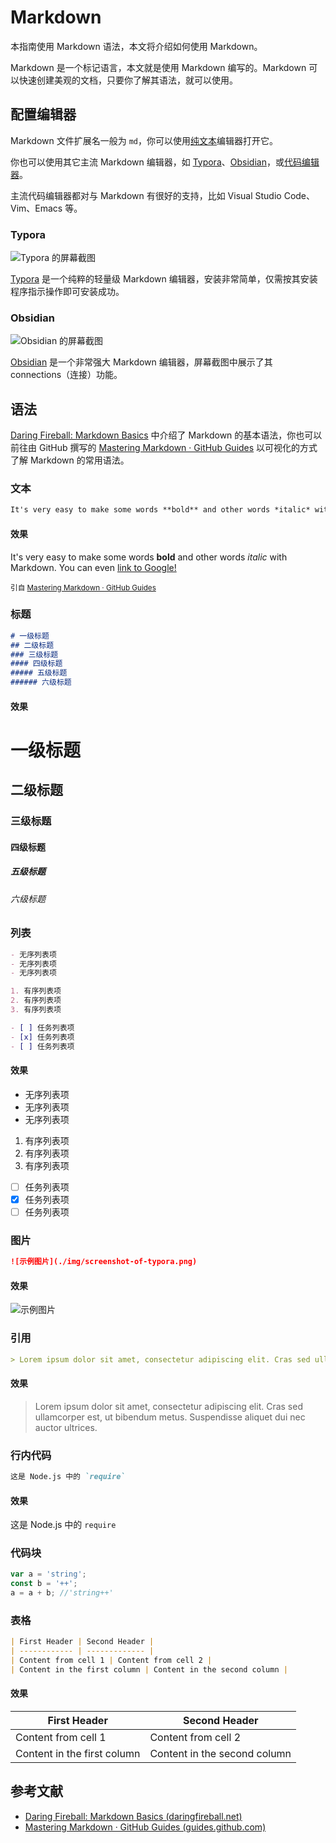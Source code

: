 # Markdown

本指南使用 Markdown 语法，本文将介绍如何使用 Markdown。

Markdown 是一个标记语言，本文就是使用 Markdown 编写的。Markdown 可以快速创建美观的文档，只要你了解其语法，就可以使用。

## 配置编辑器

Markdown 文件扩展名一般为 `md`，你可以使用[纯文本](./plain-text.md)编辑器打开它。

你也可以使用其它主流 Markdown 编辑器，如 [Typora](#Typora)、[Obsidian](#Obsidian)，或[代码编辑器](./code-editors.md)。

主流代码编辑器都对与 Markdown 有很好的支持，比如 Visual Studio Code、Vim、Emacs 等。

### Typora

![Typora 的屏幕截图](./img/screenshot-of-typora.png)

[Typora](https://typora.io/) 是一个纯粹的轻量级 Markdown 编辑器，安装非常简单，仅需按其安装程序指示操作即可安装成功。

### Obsidian

![Obsidian 的屏幕截图](./img/screenshot-of-obsidian.png)

[Obsidian](https://obsidian.md/) 是一个非常强大 Markdown 编辑器，屏幕截图中展示了其 connections（连接）功能。

## 语法

[Daring Fireball: Markdown Basics](https://daringfireball.net/projects/markdown/basics) 中介绍了 Markdown 的基本语法，你也可以前往由 GitHub 撰写的 [Mastering Markdown · GitHub Guides](https://guides.github.com/features/mastering-markdown/) 以可视化的方式了解 Markdown 的常用语法。

### 文本

```markdown
It's very easy to make some words **bold** and other words *italic* with Markdown. You can even [link to Google!](http://google.com)
```

#### 效果

It's very easy to make some words **bold** and other words *italic* with Markdown. You can even [link to Google!](http://google.com)

<small>引自 [Mastering Markdown · GitHub Guides](https://guides.github.com/features/mastering-markdown/)</small>

### 标题

```markdown
# 一级标题
## 二级标题
### 三级标题
#### 四级标题
##### 五级标题
###### 六级标题
```

#### 效果

<div>
<h1>一级标题</h1>
<h2>二级标题</h2>
<h3>三级标题</h3>
<h4>四级标题</h4>
<h5>五级标题</h5>
<h6>六级标题</h6>
</div>

### 列表

```markdown
- 无序列表项
- 无序列表项
- 无序列表项

1. 有序列表项
2. 有序列表项
3. 有序列表项

- [ ] 任务列表项
- [x] 任务列表项
- [ ] 任务列表项
```

#### 效果

- 无序列表项
- 无序列表项
- 无序列表项

1. 有序列表项
2. 有序列表项
3. 有序列表项

- [ ] 任务列表项
- [x] 任务列表项
- [ ] 任务列表项

### 图片

```markdown
![示例图片](./img/screenshot-of-typora.png)
```

#### 效果

![示例图片](./img/screenshot-of-typora.png)

### 引用

```markdown
> Lorem ipsum dolor sit amet, consectetur adipiscing elit. Cras sed ullamcorper est, ut bibendum metus. Suspendisse aliquet dui nec auctor ultrices.
```

#### 效果

> Lorem ipsum dolor sit amet, consectetur adipiscing elit. Cras sed ullamcorper est, ut bibendum metus. Suspendisse aliquet dui nec auctor ultrices.

### 行内代码

```markdown
这是 Node.js 中的 `require`
```

#### 效果

这是 Node.js 中的 `require`

### 代码块

```javascript
var a = 'string';
const b = '++';
a = a + b; //'string++'
```

### 表格

```markdown
| First Header | Second Header |
| ------------ | ------------- |
| Content from cell 1 | Content from cell 2 |
| Content in the first column | Content in the second column |
```

#### 效果

| First Header | Second Header |
| ------------ | ------------- |
| Content from cell 1 | Content from cell 2 |
| Content in the first column | Content in the second column |

## 参考文献

- [Daring Fireball: Markdown Basics (daringfireball.net)](https://daringfireball.net/projects/markdown/basics)
- [Mastering Markdown · GitHub Guides (guides.github.com)](https://guides.github.com/features/mastering-markdown/)
